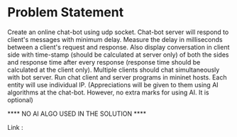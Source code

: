# Problem Statement

Create an online chat-bot using udp socket. Chat-bot server will respond to client's messages with minimum delay. Measure the delay in milliseconds between a client's request and response. Also display conversation in client side with time-stamp (should be calculated at server only) of both the sides and response time after every response (response time should be calculated at the client only). Multiple clients should chat simultaneously with bot server. Run chat client and server programs in mininet hosts. Each entity will use individual IP. (Appreciations will be given to them using AI algorithms at the chat-bot. However, no extra marks for using AI. It is optional)

**** NO AI ALGO USED IN THE SOLUTION ****

Link : 